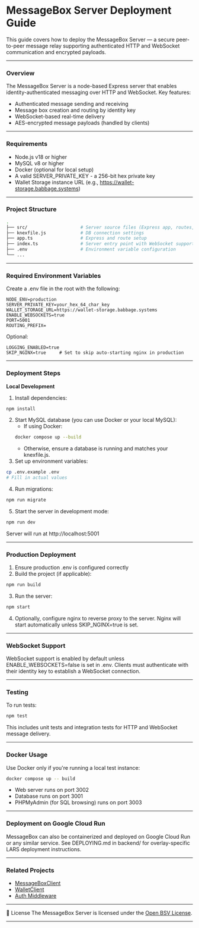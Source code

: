 # MessageBox Server Deployment Guide
This guide covers how to deploy the MessageBox Server — a secure peer-to-peer message relay supporting authenticated HTTP and WebSocket communication and encrypted payloads.
________________________________________
### Overview
The MessageBox Server is a node-based Express server that enables identity-authenticated messaging over HTTP and WebSocket. Key features:
- Authenticated message sending and receiving
- Message box creation and routing by identity key
- WebSocket-based real-time delivery
- AES-encrypted message payloads (handled by clients)
________________________________________
### Requirements
- Node.js v18 or higher
- MySQL v8 or higher
- Docker (optional for local setup)
- A valid SERVER_PRIVATE_KEY - a 256-bit hex private key
- Wallet Storage instance URL (e.g., https://wallet-storage.babbage.systems)
________________________________________
### Project Structure
```bash
.
├── src/                    # Server source files (Express app, routes, WebSocket, logger)
├── knexfile.js             # DB connection settings
├── app.ts                  # Express and route setup
├── index.ts                # Server entry point with WebSocket support
├── .env                    # Environment variable configuration
└── ...
```
________________________________________
### Required Environment Variables

Create a .env file in the root with the following:

```env
NODE_ENV=production
SERVER_PRIVATE_KEY=your_hex_64_char_key
WALLET_STORAGE_URL=https://wallet-storage.babbage.systems
ENABLE_WEBSOCKETS=true
PORT=5001
ROUTING_PREFIX=
```

Optional:

```env
LOGGING_ENABLED=true
SKIP_NGINX=true     # Set to skip auto-starting nginx in production
```
________________________________________
### Deployment Steps
**Local Development**
1.	Install dependencies:
```bash
npm install
```
2.	Start MySQL database (you can use Docker or your local MySQL):
    - If using Docker:
    ```bash
    docker compose up --build
    ```
    - Otherwise, ensure a database is running and matches your knexfile.js.
3.	Set up environment variables:
```bash
cp .env.example .env
# Fill in actual values
```
4.	Run migrations:
```bash
npm run migrate
```
5.	Start the server in development mode:
```bash
npm run dev
```
Server will run at http://localhost:5001
________________________________________
### Production Deployment
1.	Ensure production .env is configured correctly
2.	Build the project (if applicable):
```bash
npm run build
```
3.	Run the server:
```bash
npm start
```
4.	Optionally, configure nginx to reverse proxy to the server. Nginx will start automatically unless SKIP_NGINX=true is set.
________________________________________
### WebSocket Support
WebSocket support is enabled by default unless ENABLE_WEBSOCKETS=false is set in .env.
Clients must authenticate with their identity key to establish a WebSocket connection.
________________________________________
### Testing
To run tests:
```bash
npm test
```
This includes unit tests and integration tests for HTTP and WebSocket message delivery.
________________________________________
### Docker Usage
Use Docker only if you're running a local test instance:
```bash
docker compose up -- build
```
- Web server runs on port 3002
- Database runs on port 3001
- PHPMyAdmin (for SQL browsing) runs on port 3003
________________________________________
### Deployment on Google Cloud Run
MessageBox can also be containerized and deployed on Google Cloud Run or any similar service. See DEPLOYING.md in backend/ for overlay-specific LARS deployment instructions.
________________________________________
### Related Projects
- [MessageBoxClient](https://github.com/bitcoin-sv/p2p)
- [WalletClient](https://github.com/bitcoin-sv)
- [Auth Middleware](https://www.npmjs.com/package/@bsv/auth-express-middleware)
________________________________________
📄 License
The MessageBox Server is licensed under the [Open BSV License](https://www.bsvlicense.org/).
________________________________________


